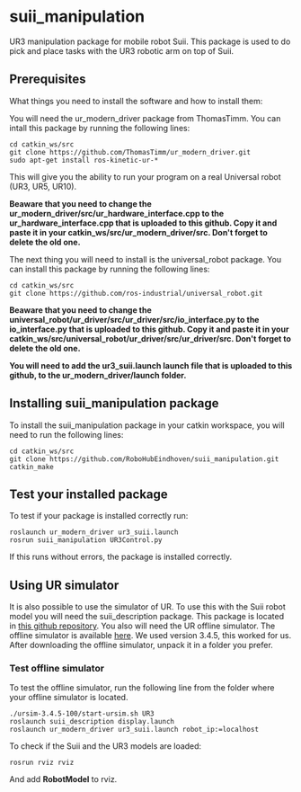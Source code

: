 # suii_manipulation

UR3 manipulation package for mobile robot Suii. This package is used to do pick and place tasks with the UR3 robotic arm on top of Suii.

## Prerequisites

What things you need to install the software and how to install them:

You will need the ur_modern_driver package from ThomasTimm. You can intall this package by running the following lines:

```
cd catkin_ws/src
git clone https://github.com/ThomasTimm/ur_modern_driver.git
sudo apt-get install ros-kinetic-ur-*
```

This will give you the ability to run your program on a real Universal robot (UR3, UR5, UR10).

**Beaware that you need to change the ur_modern_driver/src/ur_hardware_interface.cpp to the ur_hardware_interface.cpp that is uploaded to this github. Copy it and paste it in your catkin_ws/src/ur_modern_driver/src. Don't forget to delete the old one.**

The next thing you will need to install is the universal_robot package. You can install this package by running the following lines:

```
cd catkin_ws/src
git clone https://github.com/ros-industrial/universal_robot.git
```
**Beaware that you need to change the universal_robot/ur_driver/src/ur_driver/src/io_interface.py to the io_interface.py that is uploaded to this github. Copy it and paste it in your catkin_ws/src/universal_robot/ur_driver/src/ur_driver/src. Don't forget to delete the old one.**

**You will need to add the ur3_suii.launch launch file that is uploaded to this github, to the ur_modern_driver/launch folder.**


## Installing suii_manipulation package

To install the suii_manipulation package in your catkin workspace, you will need to run the following lines:

```
cd catkin_ws/src
git clone https://github.com/RoboHubEindhoven/suii_manipulation.git
catkin_make
```

## Test your installed package

To test if your package is installed correctly run:

```
roslaunch ur_modern_driver ur3_suii.launch
rosrun suii_manipulation UR3Control.py
```

If this runs without errors, the package is installed correctly.

## Using UR simulator

It is also possible to use the simulator of UR. To use this with the Suii robot model you will need the suii_description package. This package is located in [this github repository](https://github.com/RoboHubEindhoven/suii.git). You also will need the UR offline simulator. The offline simulator is available [here](https://www.universal-robots.com/download/?option=16594#section16593). We used version 3.4.5, this worked for us. After downloading the offline simulator, unpack it in a folder you prefer.

### Test offline simulator

To test the offline simulator, run the following line from the folder where your offline simulator is located.

```
./ursim-3.4.5-100/start-ursim.sh UR3
roslaunch suii_description display.launch
roslaunch ur_modern_driver ur3_suii.launch robot_ip:=localhost
```
To check if the Suii and the UR3 models are loaded:

```
rosrun rviz rviz
```

And add **RobotModel** to rviz.
